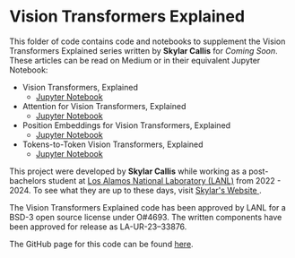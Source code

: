 [//]: <> (THIS IS A MARKDOWN FILE, VIEW IN A MARKDOWN VIEWER OR CONVERT)

# Vision Transformers Explained

This folder of code contains code and notebooks to supplement the Vision Transformers Explained series written by **Skylar Callis** for *Coming Soon*. These articles can be read on Medium or in their equivalent Jupyter Notebook:

- Vision Transformers, Explained
	- [Jupyter Notebook](https://github.com/lanl/vision_transformers_explained/blob/main/notebooks/VisionTransformersExplained.ipynb)
- Attention for Vision Transformers, Explained
	- [Jupyter Notebook](https://github.com/lanl/vision_transformers_explained/blob/main/notebooks/AttentionExplained.ipynb)
 - Position Embeddings for Vision Transformers, Explained
 	- [Jupyter Notebook](https://github.com/lanl/vision_transformers_explained/blob/main/notebooks/PositionEmbeddingExplained.ipynb)
 - Tokens-to-Token Vision Transformers, Explained
	- [Jupyter Notebook](https://github.com/lanl/vision_transformers_explained/blob/main/notebooks/TokensToTokenViTExplained.ipynb)

This project were developed by **Skylar Callis** while working as a post-bachelors student at [Los Alamos National Laboratory (LANL)](https://www.lanl.gov/?source=globalheader) from 2022 - 2024. To see what they are up to these days, visit [Skylar's Website ](https://skylar-jean.com).

The Vision Transformers Explained code has been approved by LANL for a BSD-3 open source license under O#4693. The written components have been approved for release as LA-UR-23–33876.

The GitHub page for this code can be found [here](https://github.com/lanl/vision_transformers_explained).